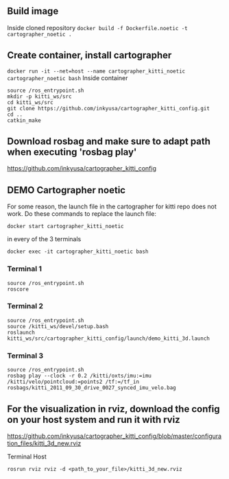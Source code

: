 
## Build image
Inside cloned repository
`
docker build -f Dockerfile.noetic -t cartographer_noetic .
`
## Create container, install cartographer
`
docker run -it --net=host --name cartographer_kitti_noetic cartographer_noetic bash
`
Inside container

```
source /ros_entrypoint.sh
mkdir -p kitti_ws/src
cd kitti_ws/src
git clone https://github.com/inkyusa/cartographer_kitti_config.git
cd ..
catkin_make
```

## Download rosbag and make sure to adapt path when executing 'rosbag play'
https://github.com/inkyusa/cartographer_kitti_config

## DEMO Cartographer noetic
For some reason, the launch file in the cartographer for kitti repo does not work. Do these commands to replace the launch file:

`
docker start cartographer_kitti_noetic
`

in every of the 3 terminals

`
docker exec -it cartographer_kitti_noetic bash
`
### Terminal 1
```
source /ros_entrypoint.sh 
roscore
```

### Terminal 2
```
source /ros_entrypoint.sh 
source /kitti_ws/devel/setup.bash
roslaunch kitti_ws/src/cartographer_kitti_config/launch/demo_kitti_3d.launch
```

### Terminal 3
```
source /ros_entrypoint.sh 
rosbag play --clock -r 0.2 /kitti/oxts/imu:=imu /kitti/velo/pointcloud:=points2 /tf:=/tf_in rosbags/kitti_2011_09_30_drive_0027_synced_imu_velo.bag
```

## For the visualization in rviz, download the config on your host system and run it with rviz
https://github.com/inkyusa/cartographer_kitti_config/blob/master/configuration_files/kitti_3d_new.rviz

Terminal Host

`
rosrun rviz rviz -d <path_to_your_file>/kitti_3d_new.rviz 
`
